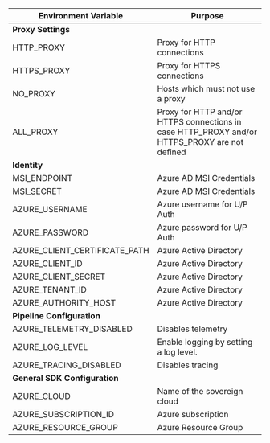 | Environment Variable          | Purpose                                                                                    |
|-------------------------------|--------------------------------------------------------------------------------------------|
| **Proxy Settings**            |                                                                                            |
| HTTP_PROXY                    | Proxy for HTTP connections                                                                 |
| HTTPS_PROXY                   | Proxy for HTTPS connections                                                                |
| NO_PROXY                      | Hosts which must not use a proxy                                                           |
| ALL_PROXY                     | Proxy for HTTP and/or HTTPS connections in case HTTP_PROXY and/or HTTPS_PROXY are not defined |
| **Identity**                  |                                                                                            |
| MSI_ENDPOINT                  | Azure AD MSI Credentials                                                                   |
| MSI_SECRET                    | Azure AD MSI Credentials                                                                   |
| AZURE_USERNAME                | Azure username for U/P Auth                                                                |
| AZURE_PASSWORD                | Azure password for U/P Auth                                                                |
| AZURE_CLIENT_CERTIFICATE_PATH | Azure Active Directory                                                                     |
| AZURE_CLIENT_ID               | Azure Active Directory                                                                     |
| AZURE_CLIENT_SECRET           | Azure Active Directory                                                                     |
| AZURE_TENANT_ID               | Azure Active Directory                                                                     |
| AZURE_AUTHORITY_HOST          | Azure Active Directory                                                                     |
| **Pipeline Configuration**    |                                                                                            |
| AZURE_TELEMETRY_DISABLED      | Disables telemetry                                                                         |
| AZURE_LOG_LEVEL               | Enable logging by setting a log level.                                                     |
| AZURE_TRACING_DISABLED        | Disables tracing                                                                           |
| **General SDK Configuration** |                                                                                            |
| AZURE_CLOUD                   | Name of the sovereign cloud                                                                |
| AZURE_SUBSCRIPTION_ID         | Azure subscription                                                                         |
| AZURE_RESOURCE_GROUP          | Azure Resource Group                                                                       |